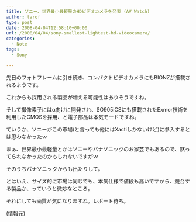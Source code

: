 ```yaml
---
title: ソニー、世界最小最軽量のHDビデオカメラを発表 (AV Watch)
author: tarof
type: post
date: 2008-04-04T12:58:10+00:00
url: /2008/04/04/sony-smallest-lightest-hd-videocamera/
categories:
  - Note
tags:
  - Sony

---
```

先日のフォトフレームに引き続き、コンパクトビデオカメラにもBIONZが搭載されるようです。
  
これからも採用される製品が増える可能性はありそうですね。
  
そして撮像素子にはα向けに開発され、SO905iCSにも搭載されたExmor技術を利用したCMOSを採用、と電子部品は本気モードですね。

ていうか、ソニーがこの市場(と言っても他にはXactiしかないけど)に参入するとは思わなかったｗ
  
まぁ、世界最小最軽量とかはソニーやパナソニックのお家芸でもあるので、黙ってられなかったのかもしれないですがｗ
  
そのうちパナソニックからも出たりして。
  
とはいえ、サイズ的に市場は同じでも、本気仕様で値段も高いですから、競合する製品か、っていうと微妙なところ。
  
それにしても画質が気になりますね。レポート待ち。

([情報元][1])

 [1]: http://www.watch.impress.co.jp/av/docs/20080403/sony1.htm